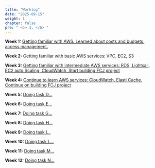 ```yaml
---
title: "Worklog"
date: "2025-09-15"
weight: 1
chapter: false
pre: " <b> 1. </b> "
---
```


**Week 1:** [Getting familiar with AWS. Learned about costs and budgets, access management.](1.1-week1/)

**Week 2:** [Getting familiar with basic AWS services: VPC, EC2, S3](1.2-week2/)

**Week 3:** [Getting familiar with intermediate AWS services: RDS, Lightsail, EC2 auto Scaling, CloudWatch. Start building FCJ project](1.3-week3/)

**Week 4:** [Continue to learn AWS services: CloudWatch, Elasti Cache. Continue on building FCJ project](1.4-week4/)

**Week 5:** [Doing task D...](1.5-week5/)

**Week 6:** [Doing task E...](1.6-week6/)

**Week 7:** [Doing task G...](1.7-week7/)

**Week 8:** [Doing task H...](1.8-week8/)

**Week 9:** [Doing task I...](1.9-week9/)

**Week 10:** [Doing task L...](1.10-week10/)

**Week 11:** [Doing task M...](1.11-week11/)

**Week 12:** [Doing task N...](1.12-week12/)
